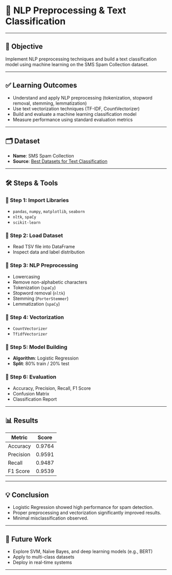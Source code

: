 # 🧠 NLP Preprocessing & Text Classification

---

## 🎯 Objective
Implement NLP preprocessing techniques and build a text classification model using machine learning on the SMS Spam Collection dataset.

---

## ✅ Learning Outcomes
- Understand and apply NLP preprocessing (tokenization, stopword removal, stemming, lemmatization)
- Use text vectorization techniques (TF-IDF, CountVectorizer)
- Build and evaluate a machine learning classification model
- Measure performance using standard evaluation metrics

---

## 🗂️ Dataset
- **Name**: SMS Spam Collection
- **Source**: [Best Datasets for Text Classification](https://en.innovatiana.com/post/best-datasets-for-text-classification)

---

## 🛠️ Steps & Tools

### 🔹 Step 1: Import Libraries
- `pandas`, `numpy`, `matplotlib`, `seaborn`
- `nltk`, `spaCy`
- `scikit-learn`

### 🔹 Step 2: Load Dataset
- Read TSV file into DataFrame
- Inspect data and label distribution

### 🔹 Step 3: NLP Preprocessing
- Lowercasing
- Remove non-alphabetic characters
- Tokenization (`spaCy`)
- Stopword removal (`nltk`)
- Stemming (`PorterStemmer`)
- Lemmatization (`spaCy`)

### 🔹 Step 4: Vectorization
- `CountVectorizer`
- `TfidfVectorizer`

### 🔹 Step 5: Model Building
- **Algorithm**: Logistic Regression
- **Split**: 80% train / 20% test

### 🔹 Step 6: Evaluation
- Accuracy, Precision, Recall, F1 Score
- Confusion Matrix
- Classification Report

---

## 📊 Results

| Metric     | Score     |
|------------|-----------|
| Accuracy   | 0.9764    |
| Precision  | 0.9591    |
| Recall     | 0.9487    |
| F1 Score   | 0.9539    |

---

## 💡 Conclusion
- Logistic Regression showed high performance for spam detection.
- Proper preprocessing and vectorization significantly improved results.
- Minimal misclassification observed.

---

## 🔮 Future Work
- Explore SVM, Naïve Bayes, and deep learning models (e.g., BERT)
- Apply to multi-class datasets
- Deploy in real-time systems

---
